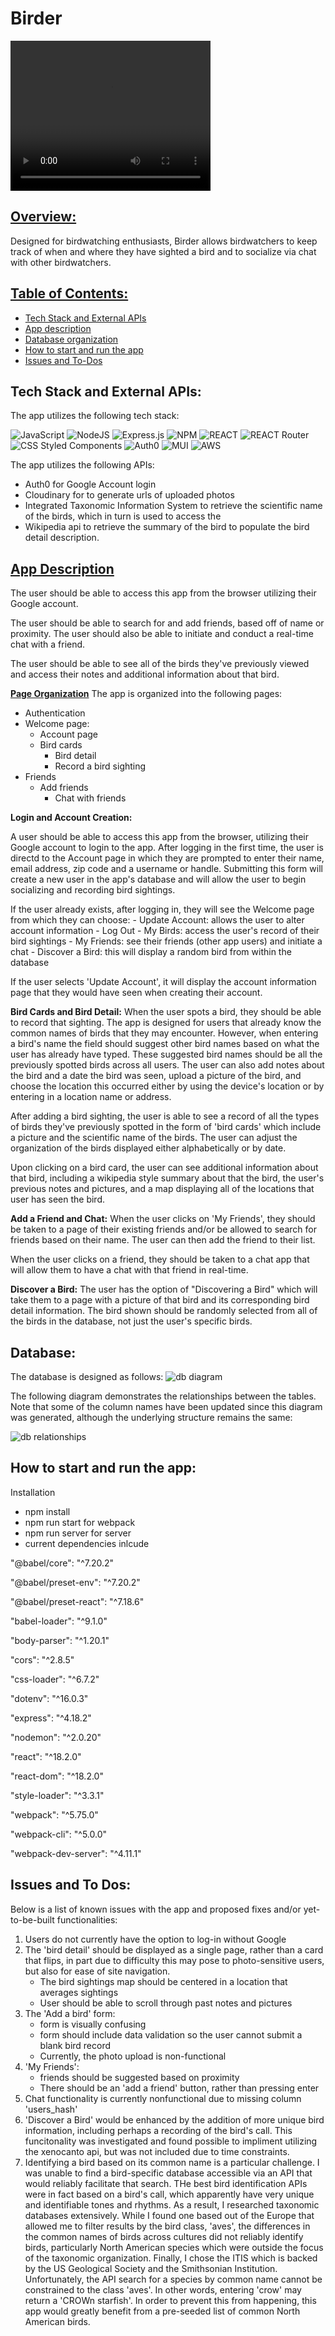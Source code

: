 **<h1>Birder</h1>**

<video width="320" height="240" controls>
  <source src="birder1.mov" type="video/mp4">
</video>

**<h2 style="text-decoration:underline;">Overview:</h2>**

Designed for birdwatching enthusiasts, Birder allows birdwatchers to keep track of when and where they have sighted a bird and to socialize via chat with other birdwatchers.

**<h2 style="text-decoration:underline;"> Table of Contents:</h2>**

* [Tech Stack and External APIs](#-tech-stack-and-external-apis)
* [App description](#-app-description)
* [Database organization](#database)
* [How to start and run the app](#-how-to-start-and-run-the-app-)
* [Issues and To-Dos](#-issues-and-to-dos-)

**<h2> Tech Stack and External APIs:</h2>**
The app utilizes the following tech stack:

![JavaScript](https://img.shields.io/badge/javascript-%23323330.svg?style=for-the-badge&logo=javascript&logoColor=%23F7DF1E)
![NodeJS](https://img.shields.io/badge/node.js-6DA55F?style=for-the-badge&logo=node.js&logoColor=white)
![Express.js](https://img.shields.io/badge/express.js-%23404d59.svg?style=for-the-badge&logo=express&logoColor=%2361DAFB)
![NPM](https://img.shields.io/badge/NPM-%23000000.svg?style=for-the-badge&logo=npm&logoColor=white)
![REACT](https://img.shields.io/badge/React-61DAFB?style=for-the-badge&logo=react&logoColor=white)
![REACT Router](https://img.shields.io/badge/React%20Router-CA4245.svg?style=for-the-badge&logo=React-Router&logoColor=white)
![CSS Styled Components](https://img.shields.io/badge/styledcomponents-DB7093.svg?style=for-the-badge&logo=styled-components&logoColor=white)
![Auth0](https://img.shields.io/badge/Auth0-EB5424.svg?style=for-the-badge&logo=Auth0&logoColor=white)
![MUI](https://img.shields.io/badge/MUI-007FFF.svg?style=for-the-badge&logo=MUI&logoColor=white)
![AWS](https://img.shields.io/badge/Amazon%20AWS-232F3E.svg?style=for-the-badge&logo=Amazon-AWS&logoColor=white)


The app utilizes the following APIs:
* Auth0 for Google Account login
* Cloudinary for to generate urls of uploaded photos
* Integrated Taxonomic Information System to retrieve the scientific name of the birds, which in turn is used to access the
* Wikipedia api to retrieve the summary of the bird to populate the bird detail description.

**<h2 style="text-decoration:underline;"> App Description</h2>**
The user should be able to access this app from the browser utilizing their Google account.

The user should be able to search for and add friends, based off of name or proximity. The user should also be able to initiate and conduct a real-time chat with a friend.

The user should be able to see all of the birds they've previously viewed and access their notes and additional information about that bird.

**<span style="text-decoration:underline;"> Page Organization</span>**
The app is organized into the following pages:
* Authentication
* Welcome page:
    * Account page
    * Bird cards
        * Bird detail
        * Record a bird sighting
* Friends
    * Add friends
        * Chat with friends

**<span> Login and Account Creation:</span>**

A user should be able to access this app from the browser, utilizing their Google account to login to the app.
After logging in the first time, the user is directd to the Account page in which they are prompted to enter their name, email address, zip code and a username or handle. Submitting this form will create a new user in the app's database and will allow the user to begin socializing and recording bird sightings.

If the user already exists, after logging in, they will see the Welcome page from which they can choose:
    - Update Account: allows the user to alter account information
    - Log Out
    - My Birds: access the user's record of their bird sightings
    - My Friends: see their friends (other app users) and initiate a chat
    - Discover a Bird: this will display a random bird from within the database

If the user selects 'Update Account', it will display the account information page that they would have seen when creating their account.

**<span> Bird Cards and Bird Detail:</span>**
When the user spots a bird, they should be able to record that sighting. The app is designed for users that already know the common names of birds that they may encounter. However, when entering a bird's name the field should suggest other bird names based on what the user has already have typed. These suggested bird names should be all the previously spotted birds across all users. The user can also add notes about the bird and a date the bird was seen, upload a picture of the bird, and choose the location this occurred either by using the device's location or by entering in a location name or address.

After adding a bird sighting, the user is able to see a record of all the types of birds they've previously spotted in the form of 'bird cards' which include a picture and the scientific name of the birds. The user can adjust the organization of the birds displayed either alphabetically or by date.

Upon clicking on a bird card, the user can see additional information about that bird, including a wikipedia style summary about that the bird, the user's previous notes and pictures, and a map displaying all of the locations that user has seen the bird.

**<span> Add a Friend and Chat:</span>**
When the user clicks on 'My Friends', they should be taken to a page of their existing friends and/or be allowed to search for friends based on their name. The user can then add the friend to their list.

When the user clicks on a friend, they should be taken to a chat app that will allow them to have a chat with that friend in real-time.

**<span> Discover a Bird:</span>**
The user has the option of "Discovering a Bird" which will take them to a page with a picture of that bird and its corresponding bird detail information. The bird shown should be randomly selected from all of the birds in the database, not just the user's specific birds.

**<h2>Database:</h2>**
The database is designed as follows:
![db diagram](db_visual.png)

The following diagram demonstrates the relationships between the tables. Note that some of the column names have been updated since this diagram was generated, although the underlying structure remains the same:

![db relationships](database_relations.png)


**<h2> How to start and run the app: </h2>**
Installation
* npm install
* npm run start for webpack
* npm run server for server
* current dependencies inlcude

<p>"@babel/core": "^7.20.2"</p>
<p>"@babel/preset-env": "^7.20.2"</p>
<p>"@babel/preset-react": "^7.18.6"</p>
<p>"babel-loader": "^9.1.0"</p>
<p>"body-parser": "^1.20.1"</p>
<p>"cors": "^2.8.5"</p>
<p>"css-loader": "^6.7.2"</p>
<p>"dotenv": "^16.0.3"</p>
<p>"express": "^4.18.2"</p>
<p>"nodemon": "^2.0.20"</p>
<p>"react": "^18.2.0"</p>
<p>"react-dom": "^18.2.0"</p>
<p>"style-loader": "^3.3.1"</p>
<p>"webpack": "^5.75.0"</p>
<p>"webpack-cli": "^5.0.0"</p>
<p>"webpack-dev-server": "^4.11.1"</p>


**<h2> Issues and To Dos: </h2>**
Below is a list of known issues with the app and proposed fixes and/or yet-to-be-built functionalities:
1. Users do not currently have the option to log-in without Google
2. The 'bird detail' should be displayed as a single page, rather than a card that flips, in part due to difficulty this may pose to photo-sensitive users, but also for ease of site navigation.
    * The bird sightings map should be centered in a location that averages sightings
    * User should be able to scroll through past notes and pictures
3. The 'Add a bird' form:
    * form is visually confusing
    * form should include data validation so the user cannot submit a blank bird record
    * Currently, the photo upload is non-functional
4. 'My Friends':
    * friends should be suggested based on proximity
    * There should be an 'add a friend' button, rather than pressing enter
5. Chat functionality is currently nonfunctional due to missing column 'users_hash'
6. 'Discover a Bird' would be enhanced by the addition of more unique bird information, including perhaps a recording of the bird's call. This funcitonality was investigated and found possible to impliment utilizing the xenocanto api, but was not included due to time constraints.
7. Identifying a bird based on its common name is a particular challenge. I was unable to find a bird-specific database accessible via an API that would reliably facilitate that search. THe best bird identification APIs were in fact based on a bird's call, which apparently have very unique and identifiable tones and rhythms. As a result, I researched taxonomic databases extensively. While I found one based out of the Europe that allowed me to filter results by the bird class, 'aves', the differences in the common names of birds across cultures did not reliably identify birds, particularly North American species which were outside the focus of the taxonomic organization. Finally, I chose the ITIS which is backed by the US Geological Society and the Smithsonian Institution. Unfortunately, the API search for a species by common name cannot be constrained to the class 'aves'. In other words, entering 'crow' may return a 'CROWn starfish'. In order to prevent this from happening, this app would greatly benefit from a pre-seeded list of common North American birds.


